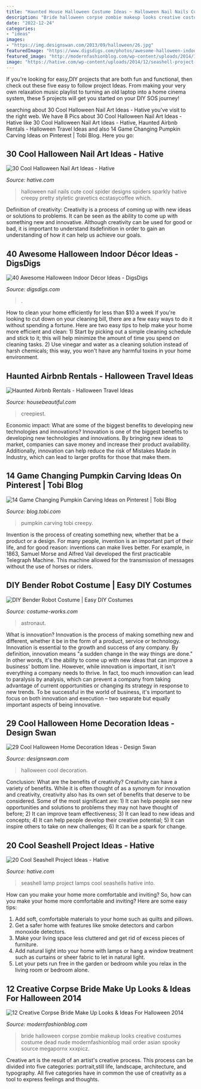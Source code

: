 ```yaml
---
title: "Haunted House Halloween Costume Ideas ~ Halloween Nail Nails Cute Cool Spider Designs Spiders Sparkly Hative Creepy Pretty Styletic Gravetics Ecstasycoffee Which"
description: "Bride halloween corpse zombie makeup looks creative costumes costume dead nude modernfashionblog mail order asian spooky source megapornx xxxpicz"
date: "2022-12-24"
categories:
- "ideas"
images:
- "https://img.designswan.com/2013/09/halloween/26.jpg"
featuredImage: "https://www.digsdigs.com/photos/awesome-halloween-indoor-decor-ideas-22-554x788.jpg"
featured_image: "http://modernfashionblog.com/wp-content/uploads/2014/10/12-Creative-Corpse-Bride-Make-Up-Looks-Ideas-For-Halloween-2014-5.jpg"
image: "https://hative.com/wp-content/uploads/2014/12/seashell-project-ideas/13-seashell-lamp.jpg"
---
```



If you're looking for easy,DIY projects that are both fun and functional, then check out these five easy to follow project Ideas. From making your very own relaxation music playlist to turning an old laptop into a home cinema system, these 5 projects will get you started on your DIY SOS journey!

	

		
searching about 30 Cool Halloween Nail Art Ideas - Hative you've visit to the right web. We have 8 Pics about 30 Cool Halloween Nail Art Ideas - Hative like 30 Cool Halloween Nail Art Ideas - Hative, Haunted Airbnb Rentals - Halloween Travel Ideas and also 14 Game Changing Pumpkin Carving Ideas on Pinterest | Tobi Blog. Here you go:
		
    
## 30 Cool Halloween Nail Art Ideas - Hative

<img loading=lazy src="https://hative.com/wp-content/uploads/2014/10/halloween-nail-art-ideas/20-spider-halloween-nail.jpg" onerror="this.onerror=null;this.src='https://tse3.mm.bing.net/th?id=OIP.XnCMrMyY_5Rk3vJaw4YgEAHaKH&amp;pid=15.1';" alt="30 Cool Halloween Nail Art Ideas - Hative">

_Source: hative.com_

>halloween nail nails cute cool spider designs spiders sparkly hative creepy pretty styletic gravetics ecstasycoffee which. 

	

Definition of creativity:
Creativity is a process of coming up with new ideas or solutions to problems. It can be seen as the ability to come up with something new and innovative. Although creativity can be used for good or bad, it is important to understand itsdefinition in order to gain an understanding of how it can help us achieve our goals.

    
## 40 Awesome Halloween Indoor Décor Ideas - DigsDigs

<img loading=lazy src="https://www.digsdigs.com/photos/awesome-halloween-indoor-decor-ideas-22-554x788.jpg" onerror="this.onerror=null;this.src='https://tse3.mm.bing.net/th?id=OIP.5CbvNfYuqQPNWDu7Jw9BsAHaKi&amp;pid=15.1';" alt="40 Awesome Halloween Indoor Décor Ideas - DigsDigs">

_Source: digsdigs.com_

>. 

	

How to clean your home efficiently for less than $10 a week
If you're looking to cut down on your cleaning bill, there are a few easy ways to do it without spending a fortune. Here are two easy tips to help make your home more efficient and clean: 1) Start by picking out a simple cleaning schedule and stick to it; this will help minimize the amount of time you spend on cleaning tasks. 2) Use vinegar and water as a cleaning solution instead of harsh chemicals; this way, you won't have any harmful toxins in your home environment.

    
## Haunted Airbnb Rentals - Halloween Travel Ideas

<img loading=lazy src="https://hips.hearstapps.com/hbu.h-cdn.co/assets/16/39/768x384/landscape-1475082264-index-haunted-houses-2.jpg?resize=768:*" onerror="this.onerror=null;this.src='https://tse2.mm.bing.net/th?id=OIP.0Jj7xwdVpVezz1ZeORsq2gHaDt&amp;pid=15.1';" alt="Haunted Airbnb Rentals - Halloween Travel Ideas">

_Source: housebeautiful.com_

>creepiest. 

	

Economic impact: What are some of the biggest benefits to developing new technologies and innovations?
Innovation is one of the biggest benefits to developing new technologies and innovations. By bringing new ideas to market, companies can save money and increase their product availability. Additionally, innovation can help reduce the risk of Mistakes Made in Industry, which can lead to larger profits for those that make them.

    
## 14 Game Changing Pumpkin Carving Ideas On Pinterest | Tobi Blog

<img loading=lazy src="https://blog.tobi.com/wp-content/uploads/2017/10/pumpkin11.png" onerror="this.onerror=null;this.src='https://tse1.mm.bing.net/th?id=OIP.fXK-JRcWusrLWaHQCkKUQgAAAA&amp;pid=15.1';" alt="14 Game Changing Pumpkin Carving Ideas on Pinterest | Tobi Blog">

_Source: blog.tobi.com_

>pumpkin carving tobi creepy. 

	

Invention is the process of creating something new, whether that be a product or a design. For many people, invention is an important part of their life, and for good reason: inventions can make lives better. For example, in 1863, Samuel Morse and Alfred Vail developed the first practicable Telegraph Machine. This machine allowed for the transmission of messages without the use of horses or riders.

    
## DIY Bender Robot Costume | Easy DIY Costumes

<img loading=lazy src="https://photos.costume-works.com/full/robot32.jpg" onerror="this.onerror=null;this.src='https://tse4.mm.bing.net/th?id=OIP.RM1-YZlhSodhcIcs2Q7yIAHaNK&amp;pid=15.1';" alt="DIY Bender Robot Costume | Easy DIY Costumes">

_Source: costume-works.com_

>astronaut. 

	

What is innovation?
Innovation is the process of making something new and different, whether it be in the form of a product, service or technology. Innovation is essential to the growth and success of any company. By definition, innovation means "a sudden change in the way things are done." In other words, it's the ability to come up with new ideas that can improve a business' bottom line.
However, while innovation is important, it isn't everything a company needs to thrive. In fact, too much innovation can lead to paralysis by analysis, which can prevent a company from taking advantage of current opportunities or changing its strategy in response to new trends. To be successful in the world of business, it's important to focus on both innovation and execution – two separate but equally important aspects of being innovative.

    
## 29 Cool Halloween Home Decoration Ideas - Design Swan

<img loading=lazy src="https://img.designswan.com/2013/09/halloween/26.jpg" onerror="this.onerror=null;this.src='https://tse4.mm.bing.net/th?id=OIP.74yrYBd3JbWcAGJSrA1J3QHaLK&amp;pid=15.1';" alt="29 Cool Halloween Home Decoration Ideas - Design Swan">

_Source: designswan.com_

>halloween cool decoration. 

	

Conclusion: What are the benefits of creativity?
Creativity can have a variety of benefits. While it is often thought of as a synonym for innovation and creativity, creativity also has its own set of benefits that deserve to be considered. Some of the most significant are: 1) It can help people see new opportunities and solutions to problems they may not have thought of before; 2) It can improve team effectiveness; 3) It can lead to new ideas and concepts; 4) It can help people develop their creative potential; 5) It can inspire others to take on new challenges; 6) It can be a spark for change.

    
## 20 Cool Seashell Project Ideas - Hative

<img loading=lazy src="https://hative.com/wp-content/uploads/2014/12/seashell-project-ideas/13-seashell-lamp.jpg" onerror="this.onerror=null;this.src='https://tse3.mm.bing.net/th?id=OIP.qCJraIMZYB5f4uhH387v3AHaLd&amp;pid=15.1';" alt="20 Cool Seashell Project Ideas - Hative">

_Source: hative.com_

>seashell lamp project lamps cool seashells hative into. 

	

How can you make your home more comfortable and inviting?
So, how can you make your home more comfortable and inviting? Here are some easy tips: 
1. Add soft, comfortable materials to your home such as quilts and pillows. 
2. Get a safer home with features like smoke detectors and carbon monoxide detectors. 
3. Make your living space less cluttered and get rid of excess pieces of furniture. 
4. Add natural light into your home with lamps or hang a window treatment such as curtains or sheer fabric to let in natural light. 
5. Let your pets run free in the garden or bedroom while you relax in the living room or bedroom alone.

    
## 12 Creative Corpse Bride Make Up Looks &amp; Ideas For Halloween 2014

<img loading=lazy src="http://modernfashionblog.com/wp-content/uploads/2014/10/12-Creative-Corpse-Bride-Make-Up-Looks-Ideas-For-Halloween-2014-5.jpg" onerror="this.onerror=null;this.src='https://tse3.mm.bing.net/th?id=OIP.Q3zQfWSJtfCK0rTRMpbSoQHaLH&amp;pid=15.1';" alt="12 Creative Corpse Bride Make Up Looks &amp; Ideas For Halloween 2014">

_Source: modernfashionblog.com_

>bride halloween corpse zombie makeup looks creative costumes costume dead nude modernfashionblog mail order asian spooky source megapornx xxxpicz. 

	

Creative art is the result of an artist's creative process. This process can be divided into five categories: portrait,still life, landscape, architecture, and typography. All five categories have in common the use of creativity as a tool to express feelings and thoughts.

